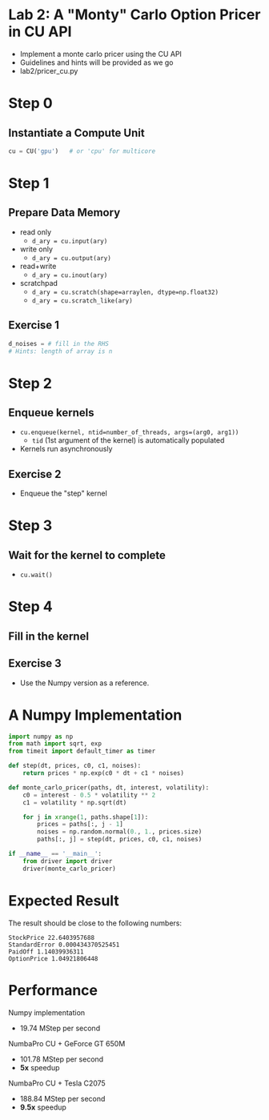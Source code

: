 
# Lab 2: A "Monty" Carlo Option Pricer in CU API

* Implement a monte carlo pricer using the CU API
* Guidelines and hints will be provided as we go
* lab2/pricer_cu.py

# Step 0

## Instantiate a Compute Unit

```python
cu = CU('gpu')   # or 'cpu' for multicore
```

# Step 1

## Prepare Data Memory

- read only
    - `d_ary = cu.input(ary)`
- write only
    - `d_ary = cu.output(ary)`
- read+write
    - `d_ary = cu.inout(ary)`
- scratchpad
    - `d_ary = cu.scratch(shape=arraylen, dtype=np.float32)`
    - `d_ary = cu.scratch_like(ary)`
    
## Exercise 1

```python
d_noises = # fill in the RHS
# Hints: length of array is n
```

# Step 2

## Enqueue kernels

- `cu.enqueue(kernel, ntid=number_of_threads, args=(arg0, arg1))`
    - `tid` (1st argument of the kernel) is automatically populated
- Kernels run asynchronously

## Exercise 2

- Enqueue the "step" kernel


# Step 3

## Wait for the kernel to complete

- `cu.wait()`

# Step 4

## Fill in the kernel

## Exercise 3

- Use the Numpy version as a reference.


# A Numpy Implementation

```python
import numpy as np
from math import sqrt, exp
from timeit import default_timer as timer

def step(dt, prices, c0, c1, noises):
    return prices * np.exp(c0 * dt + c1 * noises)

def monte_carlo_pricer(paths, dt, interest, volatility):
    c0 = interest - 0.5 * volatility ** 2
    c1 = volatility * np.sqrt(dt)

    for j in xrange(1, paths.shape[1]):
        prices = paths[:, j - 1]
        noises = np.random.normal(0., 1., prices.size)
        paths[:, j] = step(dt, prices, c0, c1, noises)

if __name__ == '__main__':
    from driver import driver
    driver(monte_carlo_pricer)
```

# Expected Result

The result should be close to the following numbers:

```
StockPrice 22.6403957688
StandardError 0.000434370525451
PaidOff 1.14039936311
OptionPrice 1.04921806448
```

# Performance

Numpy implementation

* 19.74 MStep per second

NumbaPro CU + GeForce GT 650M

* 101.78 MStep per second
* **5x** speedup

NumbaPro CU + Tesla C2075

* 188.84 MStep per second
* **9.5x** speedup



